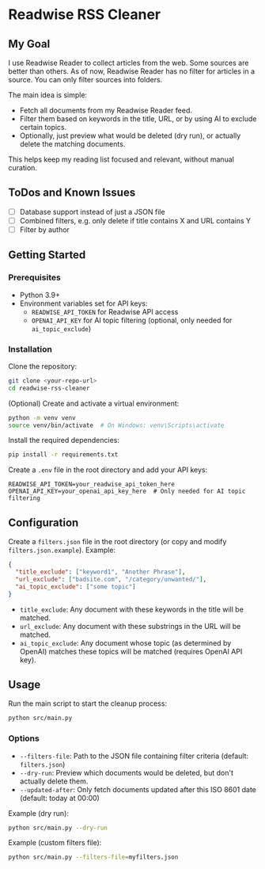 # Readwise RSS Cleaner

## My Goal

I use Readwise Reader to collect articles from the web. Some sources are better than others. As of now, Readwise Reader has no filter for articles in a source. You can only filter sources into folders.

The main idea is simple:

- Fetch all documents from my Readwise Reader feed.
- Filter them based on keywords in the title, URL, or by using AI to exclude certain topics.
- Optionally, just preview what would be deleted (dry run), or actually delete the matching documents.

This helps keep my reading list focused and relevant, without manual curation.

## ToDos and Known Issues

- [ ] Database support instead of just a JSON file
- [ ] Combined filters, e.g. only delete if title contains X and URL contains Y
- [ ] Filter by author

## Getting Started

### Prerequisites

- Python 3.9+
- Environment variables set for API keys:
  - `READWISE_API_TOKEN` for Readwise API access
  - `OPENAI_API_KEY` for AI topic filtering (optional, only needed for `ai_topic_exclude`)

### Installation

Clone the repository:

```sh
git clone <your-repo-url>
cd readwise-rss-cleaner
```

(Optional) Create and activate a virtual environment:

```sh
python -m venv venv
source venv/bin/activate  # On Windows: venv\Scripts\activate
```

Install the required dependencies:

```sh
pip install -r requirements.txt
```

Create a `.env` file in the root directory and add your API keys:

```
READWISE_API_TOKEN=your_readwise_api_token_here
OPENAI_API_KEY=your_openai_api_key_here  # Only needed for AI topic filtering
```

## Configuration

Create a `filters.json` file in the root directory (or copy and modify `filters.json.example`). Example:

```json
{
  "title_exclude": ["keyword1", "Another Phrase"],
  "url_exclude": ["badsite.com", "/category/unwanted/"],
  "ai_topic_exclude": ["some topic"]
}
```

- `title_exclude`: Any document with these keywords in the title will be matched.
- `url_exclude`: Any document with these substrings in the URL will be matched.
- `ai_topic_exclude`: Any document whose topic (as determined by OpenAI) matches these topics will be matched (requires OpenAI API key).

## Usage

Run the main script to start the cleanup process:

```sh
python src/main.py
```

### Options

- `--filters-file`: Path to the JSON file containing filter criteria (default: `filters.json`)
- `--dry-run`: Preview which documents would be deleted, but don't actually delete them.
- `--updated-after`: Only fetch documents updated after this ISO 8601 date (default: today at 00:00)

Example (dry run):

```sh
python src/main.py --dry-run
```

Example (custom filters file):

```sh
python src/main.py --filters-file=myfilters.json
```
